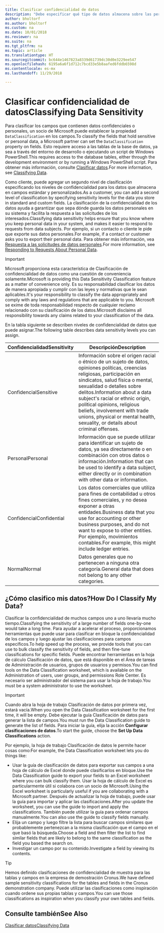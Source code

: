 ```yaml
---
title: Clasificar confidencialidad de datos
description: "Debe especificar qué tipo de datos almacena sobre las personas para que pueda responder a las solicitudes de los asuntos de datos."
author: bholtorf
ms.author: bholtorf
ms.custom: na
ms.date: 10/01/2018
ms.reviewer: na
ms.suite: na
ms.tgt_pltfrm: na
ms.topic: article
ms.translationtype: HT
ms.sourcegitcommit: bc644e1467823a8339d61739dc30d0e3229ee547
ms.openlocfilehash: 6195a6a6f1d712c7bcd33e5b8aafed6fddb6598d
ms.contentlocale: es-mx
ms.lasthandoff: 11/29/2018

---
```


# <a name="classifying-data-sensitivity"></a><span data-ttu-id="6b97c-103">Clasificar confidencialidad de datos</span><span class="sxs-lookup"><span data-stu-id="6b97c-103">Classifying Data Sensitivity</span></span>
<span data-ttu-id="6b97c-104">Para clasificar los campos que contienen datos confidenciales o personales, un socio de Microsoft puede establecer la propiedad ```DataClassification``` en los campos.</span><span class="sxs-lookup"><span data-stu-id="6b97c-104">To classify the fields that hold sensitive or personal data, a Microsoft partner can set the ```DataClassification``` property on fields.</span></span> <span data-ttu-id="6b97c-105">Esto requiere acceso a las tablas de la base de datos, ya sea a través del entorno de desarrollo o ejecutando un script de Windows PowerShell.</span><span class="sxs-lookup"><span data-stu-id="6b97c-105">This requires access to the database tables, either through the development environment or by running a Windows PowerShell script.</span></span> <span data-ttu-id="6b97c-106">Para obtener más información, consulte [Clasificar datos](https://docs.microsoft.com/en-us/dynamics-nav/classifying-data).</span><span class="sxs-lookup"><span data-stu-id="6b97c-106">For more information, see [Classifying Data](https://docs.microsoft.com/en-us/dynamics-nav/classifying-data).</span></span>  

<span data-ttu-id="6b97c-107">Como cliente, puede agregar un segundo nivel de clasificación especificando los niveles de confidencialidad para los datos que almacena en campos estándar y personalizados.</span><span class="sxs-lookup"><span data-stu-id="6b97c-107">As a customer, you can add a second level of classification by specifying sensitivity levels for the data you store in standard and custom fields.</span></span> <span data-ttu-id="6b97c-108">La clasificación de la confidencialidad de los datos ayuda a garantizar que sepa dónde guarda los datos personales en su sistema y facilita la respuesta a las solicitudes de los interesados.</span><span class="sxs-lookup"><span data-stu-id="6b97c-108">Classifying data sensitivity helps ensure that you know where you keep personal data in your system, and makes it easier to respond to requests from data subjects.</span></span> <span data-ttu-id="6b97c-109">Por ejemplo, si un contacto o cliente le pide que exporte sus datos personales.</span><span class="sxs-lookup"><span data-stu-id="6b97c-109">For example, if a contact or customer asks you to export their personal data.</span></span> <span data-ttu-id="6b97c-110">Para obtener más información, vea [Respuesta a las solicitudes de datos personales](admin-responding-to-requests-about-personal-data.md).</span><span class="sxs-lookup"><span data-stu-id="6b97c-110">For more information, see [Responding to Requests About Personal Data](admin-responding-to-requests-about-personal-data.md).</span></span>

> [!Important]
> <span data-ttu-id="6b97c-111">Microsoft proporciona esta característica de Clasificación de confidencialidad de datos como una cuestión de conveniencia solamente.</span><span class="sxs-lookup"><span data-stu-id="6b97c-111">Microsoft is providing this Data Sensitivity Classification feature as a matter of convenience only.</span></span> <span data-ttu-id="6b97c-112">Es su responsabilidad clasificar los datos de manera apropiada y cumplir con las leyes y normativas que le sean aplicables.</span><span class="sxs-lookup"><span data-stu-id="6b97c-112">It's your responsibility to classify the data appropriately and comply with any laws and regulations that are applicable to you.</span></span> <span data-ttu-id="6b97c-113">Microsoft se exime de toda responsabilidad respecto de cualquier reclamo relacionado con su clasificación de los datos.</span><span class="sxs-lookup"><span data-stu-id="6b97c-113">Microsoft disclaims all responsibility towards any claims related to your classification of the data.</span></span>  

<span data-ttu-id="6b97c-114">En la tabla siguiente se describen niveles de confidencialidad de datos que puede asignar.</span><span class="sxs-lookup"><span data-stu-id="6b97c-114">The following table describes data sensitivity levels you can assign.</span></span>

|<span data-ttu-id="6b97c-115">Confidencialidad</span><span class="sxs-lookup"><span data-stu-id="6b97c-115">Sensitivity</span></span>|<span data-ttu-id="6b97c-116">Descripción</span><span class="sxs-lookup"><span data-stu-id="6b97c-116">Description</span></span>|
|----|----|
|<span data-ttu-id="6b97c-117">Confidencial</span><span class="sxs-lookup"><span data-stu-id="6b97c-117">Sensitive</span></span> | <span data-ttu-id="6b97c-118">Información sobre el origen racial o étnico de un sujeto de datos, opiniones políticas, creencias religiosas, participación en sindicatos, salud física o mental, sexualidad o detalles sobre delitos.</span><span class="sxs-lookup"><span data-stu-id="6b97c-118">Information about a data subject's racial or ethnic origin, political opinions, religious beliefs, involvement with trade unions, physical or mental health, sexuality, or details about criminal offenses.</span></span> |
|<span data-ttu-id="6b97c-119">Personal</span><span class="sxs-lookup"><span data-stu-id="6b97c-119">Personal</span></span> | <span data-ttu-id="6b97c-120">Información que se puede utilizar para identificar un sujeto de datos, ya sea directamente o en combinación con otros datos o información.</span><span class="sxs-lookup"><span data-stu-id="6b97c-120">Information that can be used to identify a data subject, either directly or in combination with other data or information.</span></span>|
|<span data-ttu-id="6b97c-121">Confidencial</span><span class="sxs-lookup"><span data-stu-id="6b97c-121">Confidential</span></span> | <span data-ttu-id="6b97c-122">Los datos comerciales que utiliza para fines de contabilidad u otros fines comerciales, y no desea exponer a otras entidades.</span><span class="sxs-lookup"><span data-stu-id="6b97c-122">Business data that you use for accounting or other business purposes, and do not want to expose to other entities.</span></span> <span data-ttu-id="6b97c-123">Por ejemplo, movimientos contables.</span><span class="sxs-lookup"><span data-stu-id="6b97c-123">For example, this might include ledger entries.</span></span>|
|<span data-ttu-id="6b97c-124">Normal</span><span class="sxs-lookup"><span data-stu-id="6b97c-124">Normal</span></span> | <span data-ttu-id="6b97c-125">Datos generales que no pertenecen a ninguna otra categoría.</span><span class="sxs-lookup"><span data-stu-id="6b97c-125">General data that does not belong to any other categories.</span></span>|

## <a name="how-do-i-classify-my-data"></a><span data-ttu-id="6b97c-126">¿Cómo clasifico mis datos?</span><span class="sxs-lookup"><span data-stu-id="6b97c-126">How Do I Classify My Data?</span></span>
<span data-ttu-id="6b97c-127">Clasificar la confidencialidad de muchos campos uno a uno llevaría mucho tiempo.</span><span class="sxs-lookup"><span data-stu-id="6b97c-127">Classifying the sensitivity of a large number of fields one-by-one would take a long time.</span></span> <span data-ttu-id="6b97c-128">Para ayudar a acelerar el proceso, proporcionamos herramientas que puede usar para clasificar en bloque la confidencialidad de los campos y luego ajustar las clasificaciones para campos específicos.</span><span class="sxs-lookup"><span data-stu-id="6b97c-128">To help speed up the process, we provide tools that you can use to bulk classify the sensitivity of fields, and then fine-tune classifications for specific fields.</span></span> <span data-ttu-id="6b97c-129">Puede encontrar herramientas en la hoja de cálculo Clasificación de datos, que está disponible en el Área de tareas de Administración de usuarios, grupos de usuarios y permisos.</span><span class="sxs-lookup"><span data-stu-id="6b97c-129">You can find tools on the Data Classification worksheet, which is available on the Administration of users, user groups, and permissions Role Center.</span></span> <span data-ttu-id="6b97c-130">Es necesario ser administrador del sistema para usar la hoja de trabajo.</span><span class="sxs-lookup"><span data-stu-id="6b97c-130">You must be a system administrator to use the worksheet.</span></span>

> [!Important]
> <span data-ttu-id="6b97c-131">Cuando abra la hoja de trabajo Clasificación de datos por primera vez, estará vacía.</span><span class="sxs-lookup"><span data-stu-id="6b97c-131">When you open the Data Classification worksheet for the first time, it will be empty.</span></span> <span data-ttu-id="6b97c-132">Debe ejecutar la guía Clasificación de datos para generar la lista de campos.</span><span class="sxs-lookup"><span data-stu-id="6b97c-132">You must run the Data Classification guide to generate the list of fields.</span></span> <span data-ttu-id="6b97c-133">Para iniciar la guía, elija la acción **Configurar clasificaciones de datos**.</span><span class="sxs-lookup"><span data-stu-id="6b97c-133">To start the guide, choose the **Set Up Data Classifications** action.</span></span>

<span data-ttu-id="6b97c-134">Por ejemplo, la hoja de trabajo Clasificación de datos le permite hacer cosas como:</span><span class="sxs-lookup"><span data-stu-id="6b97c-134">For example, the Data Classification worksheet lets you do things like:</span></span>  

* <span data-ttu-id="6b97c-135">Usar la guía de clasificación de datos para exportar sus campos a una hoja de cálculo de Excel donde puede clasificarlos en bloque.</span><span class="sxs-lookup"><span data-stu-id="6b97c-135">Use the Data Classification guide to export your fields to an Excel worksheet where you can bulk classify them.</span></span> <span data-ttu-id="6b97c-136">Usar la hoja de cálculo de Excel es particularmente útil si colabora con un socio de Microsoft.</span><span class="sxs-lookup"><span data-stu-id="6b97c-136">Using the Excel worksheet is particularly useful if you are collaborating with a Microsoft partner.</span></span> <span data-ttu-id="6b97c-137">Después de actualizar la hoja de trabajo, puede usar la guía para importar y aplicar las clasificaciones.</span><span class="sxs-lookup"><span data-stu-id="6b97c-137">After you update the worksheet, you can use the guide to import and apply the classifications.</span></span> <span data-ttu-id="6b97c-138">También puede utilizar la guía para ordenar campos manualmente.</span><span class="sxs-lookup"><span data-stu-id="6b97c-138">You can also use the guide to classify fields manually.</span></span>  
* <span data-ttu-id="6b97c-139">Elija un campo y luego filtre la lista para buscar campos similares que probablemente pertenezcan a la misma clasificación que el campo en el que basó la búsqueda.</span><span class="sxs-lookup"><span data-stu-id="6b97c-139">Choose a field and then filter the list to find similar fields that are likely to belong to the same classification as the field you based the search on.</span></span>  
* <span data-ttu-id="6b97c-140">Investigar un campo por su contenido.</span><span class="sxs-lookup"><span data-stu-id="6b97c-140">Investigate a field by viewing its contents.</span></span>  

> [!Tip]
> <span data-ttu-id="6b97c-141">Hemos definido clasificaciones de confidencialidad de muestra para las tablas y campos en la empresa de demostración Cronus.</span><span class="sxs-lookup"><span data-stu-id="6b97c-141">We have defined sample sensitivity classifications for the tables and fields in the Cronus demonstration company.</span></span> <span data-ttu-id="6b97c-142">Puede utilizar las clasificaciones como inspiración cuando ordene sus propias tablas y campos.</span><span class="sxs-lookup"><span data-stu-id="6b97c-142">You can use those classifications as inspiration when you classify your own tables and fields.</span></span>

## <a name="see-also"></a><span data-ttu-id="6b97c-143">Consulte también</span><span class="sxs-lookup"><span data-stu-id="6b97c-143">See Also</span></span>
[<span data-ttu-id="6b97c-144">Clasificar datos</span><span class="sxs-lookup"><span data-stu-id="6b97c-144">Classifying Data</span></span>](https://docs.microsoft.com/en-us/dynamics-nav/classifying-data)  

